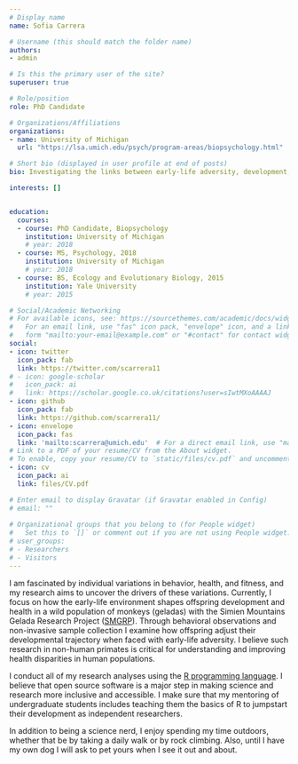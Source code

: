 ```yaml
---
# Display name
name: Sofia Carrera

# Username (this should match the folder name)
authors:
- admin

# Is this the primary user of the site?
superuser: true

# Role/position
role: PhD Candidate

# Organizations/Affiliations
organizations:
- name: University of Michigan
  url: "https://lsa.umich.edu/psych/program-areas/biopsychology.html"

# Short bio (displayed in user profile at end of posts)
bio: Investigating the links between early-life adversity, development, and health

interests: []


education:
  courses:
  - course: PhD Candidate, Biopsychology
    institution: University of Michigan
    # year: 2018
  - course: MS, Psychology, 2018
    institution: University of Michigan
    # year: 2018
  - course: BS, Ecology and Evolutionary Biology, 2015
    institution: Yale University
    # year: 2015

# Social/Academic Networking
# For available icons, see: https://sourcethemes.com/academic/docs/widgets/#icons
#   For an email link, use "fas" icon pack, "envelope" icon, and a link in the
#   form "mailto:your-email@example.com" or "#contact" for contact widget.
social:
- icon: twitter
  icon_pack: fab
  link: https://twitter.com/scarrera11
# - icon: google-scholar
#   icon_pack: ai
#   link: https://scholar.google.co.uk/citations?user=sIwtMXoAAAAJ
- icon: github
  icon_pack: fab
  link: https://github.com/scarrera11/
- icon: envelope
  icon_pack: fas
  link: 'mailto:scarrera@umich.edu'  # For a direct email link, use "mailto:test@example.org".
# Link to a PDF of your resume/CV from the About widget.
# To enable, copy your resume/CV to `static/files/cv.pdf` and uncomment the lines below.  
- icon: cv
  icon_pack: ai
  link: files/CV.pdf

# Enter email to display Gravatar (if Gravatar enabled in Config)
# email: ""
  
# Organizational groups that you belong to (for People widget)
#   Set this to `[]` or comment out if you are not using People widget.  
# user_groups:
# - Researchers
# - Visitors
---
```


I am fascinated by individual variations in behavior, health, and fitness, and my research aims to uncover the drivers of these variations. Currently, I focus on how the early-life environment shapes offspring development and health in a wild population of monkeys (geladas) with the Simien Mountains Gelada Research Project (<a href="https://geladaresearch.org/" target="_blank">SMGRP</a>). Through behavioral observations and non-invasive sample collection I examine how offspring adjust their developmental trajectory when faced with early-life adversity. I believe such research in non-human primates is critical for understanding and improving health disparities in human populations. 

I conduct all of my research analyses using the <a href="https://www.r-project.org/about.html" target="_blank">R programming language</a>. I believe that open source software is a major step in making science and research more inclusive and accessible. I make sure that my mentoring of undergraduate students includes teaching them the basics of R to jumpstart their development as independent researchers. 

In addition to being a science nerd, I enjoy spending my time outdoors, whether that be by taking a daily walk or by rock climbing. Also, until I have my own dog I will ask to pet yours when I see it out and about. 

